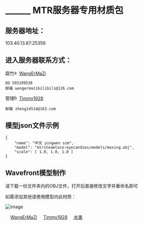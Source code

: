______ MTR服务器专用材质包
=

服务器地址：
-
103.40.13.87:25356

进入服务器联系方式：
-
腐竹<img width="16" alt="a5b20b474c983b6c23f4e0f520da4d61b8a1970a jpg_120w_120h_1c(1) (64x64)" src="https://github.com/user-attachments/assets/141cc458-dce1-4d82-87f8-b785d4a045b0">[WangErMaZi](https://space.bilibili.com/652595511)

    QQ 593199538
    邮箱 wangermazibilibili@126.com

管理<img width="16" alt="b8373be190c1a27d9804b0e64acc83dc3cf138ea jpg_240w_240h_1c_1s_!web-avatar-space-header (64x64)" src="https://github.com/user-attachments/assets/49f72542-67b0-4368-861f-ade97c1f0935">[Timmy1928](https://space.bilibili.com/519445549)

    邮箱 zheng14514@163.com

模型json文件示例
-
```
{
    "name": "中文 yingwen szm",
    "model": "mtrsteamloco:eyecandies/models/moxing.obj",
    "scale": [ 1.0, 1.0, 1.0 ]
}
```

Wavefront模型制作
-
请下载一份文件夹内的OBJ文件，打开后直接修改文字并重命名即可

如需添加其他请使用模型内此材质：

![image](https://github.com/user-attachments/assets/19d887e4-ff5b-482f-a51d-92c90fc400bc)

<img width="16" alt="" src="https://github.com/user-attachments/assets/141cc458-dce1-4d82-87f8-b785d4a045b0">[WangErMaZi](https://space.bilibili.com/652595511)   <img width="16" alt="" src="https://github.com/user-attachments/assets/49f72542-67b0-4368-861f-ade97c1f0935">[Timmy1928](https://space.bilibili.com/519445549)   <img width="16" alt="" src="https://i0.hdslb.com/bfs/face/433336537e8f778c864dd9d54b8a0a202c4d929b.jpg">[水害](https://space.bilibili.com/667853766)



